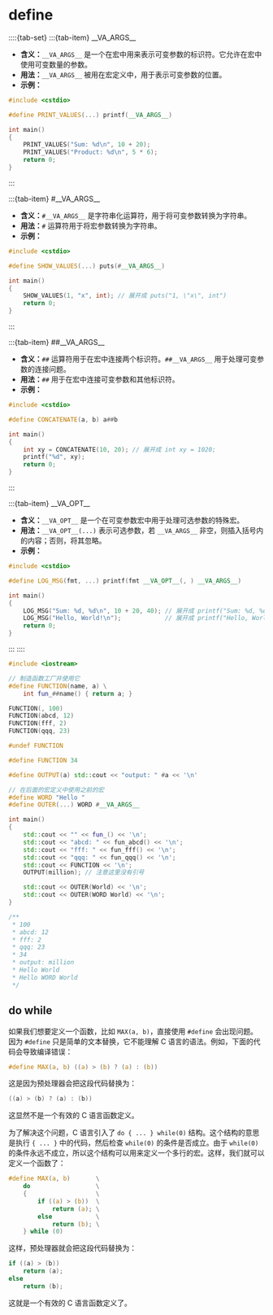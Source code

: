 # define

::::{tab-set}
:::{tab-item} \_\_VA\_ARGS\_\_

- **含义：**`__VA_ARGS__` 是一个在宏中用来表示可变参数的标识符。它允许在宏中使用可变数量的参数。
- **用法：**`__VA_ARGS__` 被用在宏定义中，用于表示可变参数的位置。
- **示例：**

```cpp
#include <cstdio>

#define PRINT_VALUES(...) printf(__VA_ARGS__)

int main()
{
    PRINT_VALUES("Sum: %d\n", 10 + 20);
    PRINT_VALUES("Product: %d\n", 5 * 6);
    return 0;
}
```
:::

:::{tab-item} \#\_\_VA\_ARGS\_\_

- **含义：**`#__VA_ARGS__` 是字符串化运算符，用于将可变参数转换为字符串。
- **用法：**`#` 运算符用于将宏参数转换为字符串。
- **示例：**

```cpp
#include <cstdio>

#define SHOW_VALUES(...) puts(#__VA_ARGS__)

int main()
{
    SHOW_VALUES(1, "x", int); // 展开成 puts("1, \"x\", int")
    return 0;
}
```
:::

:::{tab-item} \#\#\_\_VA\_ARGS\_\_

- **含义：**`##` 运算符用于在宏中连接两个标识符。`##__VA_ARGS__` 用于处理可变参数的连接问题。
- **用法：**`##` 用于在宏中连接可变参数和其他标识符。
- **示例：**

```cpp
#include <cstdio>

#define CONCATENATE(a, b) a##b

int main()
{
    int xy = CONCATENATE(10, 20); // 展开成 int xy = 1020;
    printf("%d", xy);
    return 0;
}
```
:::

:::{tab-item} \_\_VA\_OPT\_\_

- **含义：**`__VA_OPT__` 是一个在可变参数宏中用于处理可选参数的特殊宏。
- **用法：**`__VA_OPT__(...)` 表示可选参数，若 `__VA_ARGS__` 非空，则插入括号内的内容；否则，将其忽略。
- **示例：**

```cpp
#include <cstdio>

#define LOG_MSG(fmt, ...) printf(fmt __VA_OPT__(, ) __VA_ARGS__)

int main()
{
    LOG_MSG("Sum: %d, %d\n", 10 + 20, 40); // 展开成 printf("Sum: %d, %d\n", 10 + 20, 40);
    LOG_MSG("Hello, World!\n");            // 展开成 printf("Hello, World!\n");
    return 0;
}
```
:::
::::

```cpp
#include <iostream>

// 制造函数工厂并使用它
#define FUNCTION(name, a) \
    int fun_##name() { return a; }

FUNCTION(, 100)
FUNCTION(abcd, 12)
FUNCTION(fff, 2)
FUNCTION(qqq, 23)

#undef FUNCTION

#define FUNCTION 34

#define OUTPUT(a) std::cout << "output: " #a << '\n'

// 在后面的宏定义中使用之前的宏
#define WORD "Hello "
#define OUTER(...) WORD #__VA_ARGS__

int main()
{
    std::cout << "" << fun_() << '\n';
    std::cout << "abcd: " << fun_abcd() << '\n';
    std::cout << "fff: " << fun_fff() << '\n';
    std::cout << "qqq: " << fun_qqq() << '\n';
    std::cout << FUNCTION << '\n';
    OUTPUT(million); // 注意这里没有引号

    std::cout << OUTER(World) << '\n';
    std::cout << OUTER(WORD World) << '\n';
}

/**
 * 100
 * abcd: 12
 * fff: 2
 * qqq: 23
 * 34
 * output: million
 * Hello World
 * Hello WORD World
 */
```

## do while

如果我们想要定义一个函数，比如 `MAX(a, b)`，直接使用 `#define` 会出现问题。因为 `#define` 只是简单的文本替换，它不能理解 C 语言的语法。例如，下面的代码会导致编译错误：

```c
#define MAX(a, b) ((a) > (b) ? (a) : (b))
```

这是因为预处理器会把这段代码替换为：

```c
((a) > (b) ? (a) : (b))
```

这显然不是一个有效的 C 语言函数定义。

为了解决这个问题，C 语言引入了 `do { ... } while(0)` 结构。这个结构的意思是执行 `{ ... }` 中的代码，然后检查 `while(0)` 的条件是否成立。由于 `while(0)` 的条件永远不成立，所以这个结构可以用来定义一个多行的宏。这样，我们就可以定义一个函数了：

```c
#define MAX(a, b)       \
    do                  \
    {                   \
        if ((a) > (b))  \
            return (a); \
        else            \
            return (b); \
    } while (0)
```

这样，预处理器就会把这段代码替换为：

```c
if ((a) > (b))
    return (a);
else
    return (b);
```

这就是一个有效的 C 语言函数定义了。
